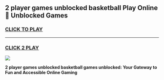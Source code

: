 
## 2 player games unblocked basketball Play Online 👋 Unblocked Games
<h3>
<a href="https://premium.freeplayer.one?title=2_player_games_unblocked_basketball&ref=19F">CLICK TO PLAY</a></h3>
<hr>

<h3>
<a href="https://premium.freeplayer.one?title=2_player_games_unblocked_basketball&ref=19F">CLICK 2 PLAY</a>
  
</h3>

<a href="https://premium.freeplayer.one?title=2_player_games_unblocked_basketball&ref=19F"><img src="https://clearcache.store/games.png"></a>


**2 player games unblocked basketball games unblocked: Your Gateway to Fun and Accessible Online Gaming**
